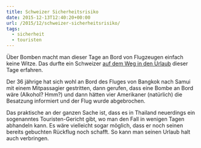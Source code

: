 ```yaml
---
title: Schweizer Sicherheitsrisiko
date: 2015-12-13T12:40:20+00:00
url: /2015/12/schweizer-sicherheitsrisiko/
tags:
  - sicherheit
  - touristen
---
```


Über Bomben macht man dieser Tage an Bord von Flugzeugen einfach keine Witze. Das durfte ein Schweizer [auf dem Weg in den Urlaub][1] dieser Tage erfahren.

Der 36 jährige hat sich wohl an Bord des Fluges von Bangkok nach Samui mit einem Mitpassagier gestritten, dann gerufen, dass eine Bombe an Bord wäre (Alkohol? Hmm?) und dann hätten vier Amerikaner (natürlich) die Besatzung informiert und der Flug wurde abgebrochen.

Das praktische an der ganzen Sache ist, dass es in Thailand neuerdings ein sogenanntes Touristen-Gericht gibt, wo man den Fall in wenigen Tagen abhandeln kann. Es wäre vielleicht sogar möglich, dass er noch seinen bereits gebuchten Rückflug noch schafft. So kann man seinen Urlaub halt auch verbringen.

[1]: http://www.bangkokpost.com/news/general/792457/man-held-after-samui-flight-threat
